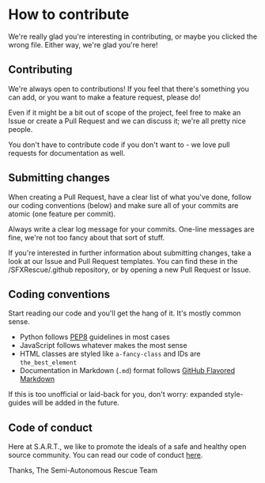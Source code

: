 # How to contribute

We're really glad you're interesting in contributing, or maybe you clicked the wrong file. Either way, we're glad you're here!

## Contributing

We're always open to contributions! If you feel that there's something you can add, or you want to make a feature request, please do!

Even if it might be a bit out of scope of the project, feel free to make an Issue or create a Pull Request and we can discuss it; we're all pretty nice people.

You don't have to contribute code if you don't want to - we love pull requests for documentation as well.

## Submitting changes

When creating a Pull Request, have a clear list of what you've done, follow our coding conventions (below) and make sure all of your commits are atomic (one feature per commit).

Always write a clear log message for your commits. One-line messages are fine, we're not too fancy about that sort of stuff.

If you're interested in further information about submitting changes, take a look at our Issue and Pull Request templates. You can find these in the /SFXRescue/.github repository, or by opening a new Pull Request or Issue.

## Coding conventions

Start reading our code and you'll get the hang of it. It's mostly common sense.

- Python follows [PEP8](https://www.python.org/dev/peps/pep-0008/) guidelines in most cases
- JavaScript follows whatever makes the most sense
- HTML classes are styled like `a-fancy-class` and IDs are `the_best_element`
- Documentation in Markdown (`.md`) format follows [GitHub Flavored Markdown](https://github.github.com/gfm/)

If this is too unofficial or laid-back for you, don't worry: expanded style-guides will be added in the future.

## Code of conduct

Here at S.A.R.T., we like to promote the ideals of a safe and healthy open source community. You can read our code of conduct [here](CODE_OF_CONDUCT.md).

Thanks,
The Semi-Autonomous Rescue Team
